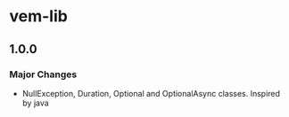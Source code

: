 # vem-lib

## 1.0.0

### Major Changes

- NullException, Duration, Optional and OptionalAsync classes. Inspired by java

